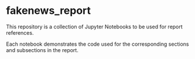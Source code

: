 # fakenews_report
This repository is a collection of Jupyter Notebooks to be used for report references.

Each notebook demonstrates the code used for the corresponding sections and subsections in the report.
